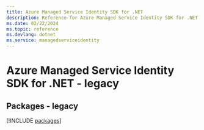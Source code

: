 ```yaml
---
title: Azure Managed Service Identity SDK for .NET
description: Reference for Azure Managed Service Identity SDK for .NET
ms.date: 02/22/2024
ms.topic: reference
ms.devlang: dotnet
ms.service: managedserviceidentity
---
```

# Azure Managed Service Identity SDK for .NET - legacy
## Packages - legacy
[!INCLUDE [packages](managed-service-identity-index.md)]